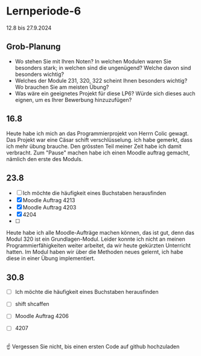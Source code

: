 # Lernperiode-6


12.8 bis 27.9.2024

## Grob-Planung

- Wo stehen Sie mit Ihren Noten? In welchen Modulen waren Sie besonders stark; in welchen sind die ungenügend? Welche davon sind besonders wichtig?
- Welches der Module 231, 320, 322 scheint Ihnen besonders wichtig? Wo brauchen Sie am meisten Übung?
- Was wäre ein geeignetes Projekt für diese LP6? Würde sich dieses auch eignen, um es Ihrer Bewerbung hinzuzufügen?
## 16.8
Heute habe ich mich an das Programmierprojekt von Herrn Colic gewagt. Das Projekt war eine Cäsar schift verschlüsselung. ich habe gemerkt, dass ich mehr übung brauche. Den grössten Teil meiner Zeit habe ich damit verbracht. Zum "Pause" machen habe ich einen Moodle auftrag gemacht, nämlich den erste des Moduls. 


## 23.8
- [ ] Ich möchte die häufigkeit eines Buchstaben herausfinden
- [X] Moodle Auftrag 4213
- [X] Moodle Auftrag 4203
- [X] 4204
- [ ]


Heute habe ich alle Moodle-Aufträge machen können, das ist gut, denn das Modul 320 ist ein Grundlagen-Modul. Leider konnte ich nicht an meinen Programmierfähigkeiten weiter arbeitet, da wir heute gekürzten Unterricht hatten. Im Modul haben wir über die Methoden neues gelernt, ich habe diese in einer Übung implementiert.


## 30.8
- [ ] Ich möchte die häufigkeit eines Buchstaben herausfinden
- [ ] shift shcaffen
- [ ] Moodle Auftrag 4206
- [ ] 4207


##

☝️ Vergessen Sie nicht, bis einen ersten Code auf github hochzuladen
